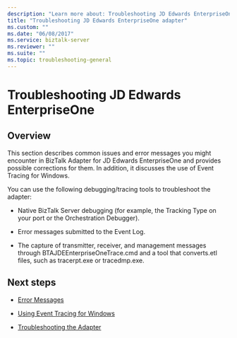 ```yaml
---
description: "Learn more about: Troubleshooting JD Edwards EnterpriseOne"
title: "Troubleshooting JD Edwards EnterpriseOne adapter"
ms.custom: ""
ms.date: "06/08/2017"
ms.service: biztalk-server
ms.reviewer: ""
ms.suite: ""
ms.topic: troubleshooting-general
---
```

# Troubleshooting JD Edwards EnterpriseOne

## Overview
This section describes common issues and error messages you might encounter in BizTalk Adapter for JD Edwards EnterpriseOne and provides possible corrections for them. In addition, it discusses the use of Event Tracing for Windows.  
  
 You can use the following debugging/tracing tools to troubleshoot the adapter:  
  
-   Native BizTalk Server debugging (for example, the Tracking Type on your port or the Orchestration Debugger).  
  
-   Error messages submitted to the Event Log.  
  
-   The capture of transmitter, receiver, and management messages through BTAJDEEnterpriseOneTrace.cmd and a tool that converts.etl files, such as tracerpt.exe or tracedmp.exe.  
  
## Next steps
  
-   [Error Messages](../core/error-messages1.md)  
  
-   [Using Event Tracing for Windows](../core/using-event-tracing-for-windows4.md)  
  
-   [Troubleshooting the Adapter](../core/troubleshooting-the-adapter1.md)
